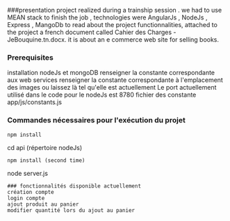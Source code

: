###presentation
project realized during a trainship session . we had to use MEAN stack to finish the job , technologies were AngularJs , NodeJs , Express , MangoDb
to read about the project functionnalities, attached to the project a french document called Cahier des Charges - JeBouquine.tn.docx.
it is about an e commerce web site for selling books.
### Prerequisites
installation nodeJs et mongoDB
renseigner la constante correspondante aux web services
renseigner la constante correspondante à l'emplacement des images ou laissez là tel qu'elle est actuellement 
Le port actuellement utilisé dans le code pour le nodeJs est 8780
fichier des constante
app/js/constants.js
### Commandes nécessaires pour l'exécution du projet
```
npm install
```
cd api (répertoire nodeJs)
```
npm install (second time)
```
node server.js
```
### fonctionnalités disponible actuellement
création compte
login compte
ajout produit au panier
modifier quantité lors du ajout au panier
